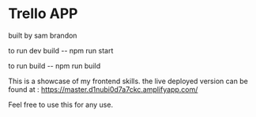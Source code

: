 # Trello APP

built by sam brandon

to run dev build -- npm run start

to run build -- npm run build

This is a showcase of my frontend skills.
the live deployed version can be found at : https://master.d1nubi0d7a7ckc.amplifyapp.com/

Feel free to use this for any use.
